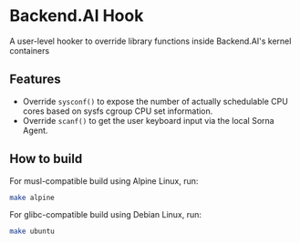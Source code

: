 # Backend.AI Hook

A user-level hooker to override library functions inside Backend.AI's kernel containers


## Features

 * Override `sysconf()` to expose the number of actually schedulable CPU cores based on sysfs cgroup
   CPU set information.
 * Override `scanf()` to get the user keyboard input via the local Sorna Agent.

## How to build

For musl-compatible build using Alpine Linux, run:

```sh
make alpine
```

For glibc-compatible build using Debian Linux, run:

```sh
make ubuntu
```
